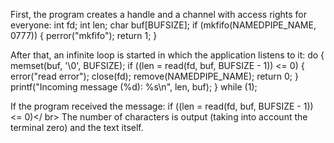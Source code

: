 First, the program creates a handle and a channel with access rights for everyone:
int fd;
int len;
char buf[BUFSIZE];
if (mkfifo(NAMEDPIPE_NAME, 0777))
{
perror("mkfifo");
return 1;
}



After that, an infinite loop is started in which the application listens to it:
do {
memset(buf, '\0', BUFSIZE);
if ((len = read(fd, buf, BUFSIZE - 1)) <= 0)
{
error("read error");
close(fd);
remove(NAMEDPIPE_NAME);
return 0;
}
printf("Incoming message (%d): %s\n", len, buf);
} while (1);


If the program received the message:
if ((len = read(fd, buf, BUFSIZE - 1)) <= 0)</ br> The number of characters is output (taking into account the terminal zero) and the text itself.
